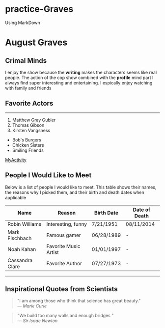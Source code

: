 # practice-Graves
Using MarkDown

# August Graves

## Crimal Minds

I enjoy the show because the **writing** makes the characters seems like real people. The action of the cop show combined with the **profile** mind part I always find super interesting and entertaining. I espically enjoy watching with family and friends

## Favorite Actors
---

1. Matthew Gray Gubler
2. Thomas Gibson
3. Kirsten Vangsness

- Bob's Burgers
- Chicken Sisters
- Smiling Friends

[MyActivity](MyActivity.md)

## People I Would Like to Meet

Below is a list of people I would like to meet. This table shows their names, the reasons why I picked them, and their birth and death dates when applicable

| Name | Reason | Birth Date | Date of Death |
|------|---------|------------|---------------|
| Robin Williams  | Interesting, funny | 7/21/1951 | 08/11/2014 |
| Mark Fischbach  | Famous gamer | 06/28/1989 | - |
| Noah Kahan | Favorite Music Artist | 01/01/1997| - |
| Cassandra Clare | Favorite Author | 07/27/1973 | - |

---

## Inspirational Quotes from Scientists

> "I am among those who think that science has great beauty."  
*— Marie Curie*

> "We build too many walls and enough bridges "  
*— Sir Isaac Newton*

